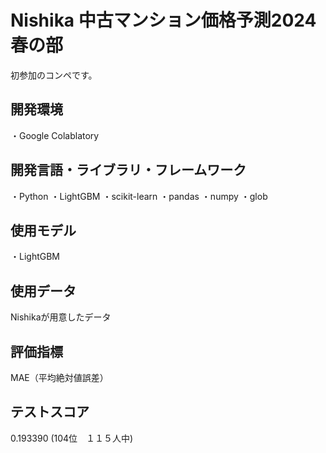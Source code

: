 # Nishika 中古マンション価格予測2024春の部

初参加のコンペです。


## 開発環境
・Google Colablatory

## 開発言語・ライブラリ・フレームワーク
・Python
・LightGBM
・scikit-learn
・pandas
・numpy
・glob


## 使用モデル
・LightGBM

## 使用データ
Nishikaが用意したデータ

## 評価指標
MAE（平均絶対値誤差）

## テストスコア
0.193390 (104位　１１５人中)
